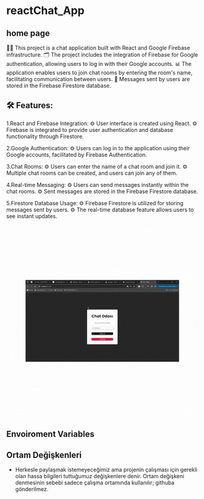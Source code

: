 # reactChat_App

## home page

👩‍💻 This project is a chat application built with React and Google Firebase infrastructure.
🗂 The project includes the integration of Firebase for Google authentication, allowing users to log in with their Google accounts.
📊 The application enables users to join chat rooms by entering the room's name, facilitating communication between users.
📧 Messages sent by users are stored in the Firebase Firestore database.

## 🛠 Features:

1.React and Firebase Integration:
⚙ User interface is created using React.
⚙ Firebase is integrated to provide user authentication and database functionality through Firestore.

2.Google
 Authentication:
⚙ Users can log in to the application using their Google accounts, facilitated by Firebase Authentication.

3.Chat Rooms:
⚙ Users can enter the name of a chat room and join it.
⚙ Multiple chat rooms can be created, and users can join any of them.

4.Real-time Messaging:
⚙ Users can send messages instantly within the chat rooms.
⚙ Sent messages are stored in the Firebase Firestore database.

5.Firestore Database Usage:
⚙ Firebase Firestore is utilized for storing messages sent by users.
⚙ The real-time database feature allows users to see instant updates.

<img src="./public/chat-App.gif"/>


## Envoiroment Variables

## Ortam Değişkenleri

- Herkesle paylaşmak istemeyeceğimiz ama projenin çalışması için gerekli olan hassa bilgileri tuttuğumuz değişkenlere denir. 
Ortam değişkeni denmesinin sebebi sadece çalışma ortamında kullanılır; githuba gönderilmez.

